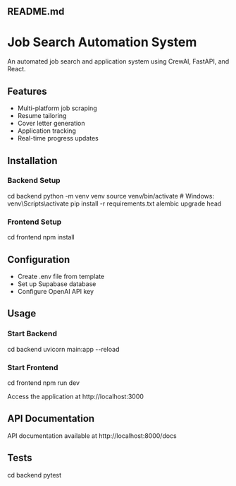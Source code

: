 ## README.md

# Job Search Automation System

An automated job search and application system using CrewAI, FastAPI, and React.

## Features

- Multi-platform job scraping
- Resume tailoring
- Cover letter generation
- Application tracking
- Real-time progress updates

## Installation

### Backend Setup

cd backend
python -m venv venv
source venv/bin/activate # Windows: venv\Scripts\activate
pip install -r requirements.txt
alembic upgrade head


### Frontend Setup

cd frontend
npm install

## Configuration

- Create .env file from template
- Set up Supabase database
- Configure OpenAI API key

## Usage

### Start Backend

cd backend
uvicorn main:app --reload

### Start Frontend

cd frontend
npm run dev

Access the application at http://localhost:3000

## API Documentation

API documentation available at http://localhost:8000/docs

## Tests

cd backend
pytest
